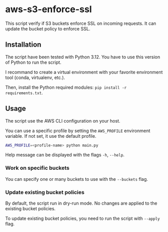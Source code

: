 # aws-s3-enforce-ssl

This script verify if S3 buckets enforce SSL on incoming requests.
It can update the bucket policy to enforce SSL.

## Installation

The script have been tested with Python 3.12.
You have to use this version of Python to run the script.

I recommand to create a virtual environment with your favorite environment tool (conda, virtualenv, etc.).

Then, install the Python required modules: `pip install -r requirements.txt`.

## Usage

The script use the AWS CLI configuration on your host.

You can use a specific profile by setting the `AWS_PROFILE` environment variable. If not set, it use the default profile.

```bash
AWS_PROFILE=<profile-name> python main.py
```

Help message can be displayed with the flags `-h`, `--help`.

### Work on specific buckets

You can specify one or many buckets to use with the `--buckets` flag.

### Update existing bucket policies

By default, the script run in dry-run mode. No changes are applied to the existing bucket policies.

To update existing bucket policies, you need to run the script with `--apply` flag.
